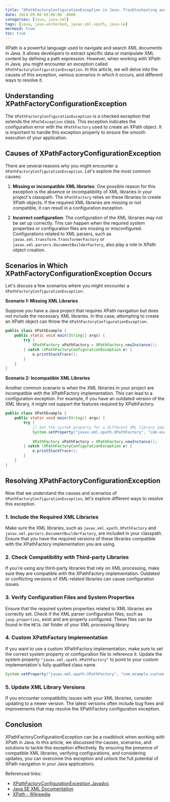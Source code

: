 ```yaml
---
title: "XPathFactoryConfigurationException in Java: Troubleshooting and Solutions "
date: 2024-09-08 09:00:00 -0000
categories: [Java, java.xml]
tags: [java, java-unchecked, javax.xml.xpath, java-se]
mermaid: true
toc: true
---
```



XPath is a powerful language used to navigate and search XML documents in Java. It allows developers to extract specific data or manipulate XML content by defining a path expression. However, when working with XPath in Java, you might encounter an exception called `XPathFactoryConfigurationException`. In this article, we will delve into the causes of this exception, various scenarios in which it occurs, and different ways to resolve it.

## Understanding XPathFactoryConfigurationException

The `XPathFactoryConfigurationException` is a checked exception that extends the `XPathException` class. This exception indicates the configuration error with the `XPathFactory` used to create an XPath object. It is important to handle this exception properly to ensure the smooth execution of your application.

## Causes of XPathFactoryConfigurationException

There are several reasons why you might encounter a `XPathFactoryConfigurationException`. Let's explore the most common causes:

1. **Missing or incompatible XML libraries**: One possible reason for this exception is the absence or incompatibility of XML libraries in your project's classpath. The `XPathFactory` relies on these libraries to create XPath objects. If the required XML libraries are missing or not compatible, it can result in a configuration exception.

2. **Incorrect configuration**: The configuration of the XML libraries may not be set up correctly. This can happen when the required system properties or configuration files are missing or misconfigured. Configurations related to XML parsers, such as `javax.xml.transform.TransformerFactory` or `javax.xml.parsers.DocumentBuilderFactory`, also play a role in XPath object creation.

## Scenarios in Which XPathFactoryConfigurationException Occurs

Let's discuss a few scenarios where you might encounter a `XPathFactoryConfigurationException`:

**Scenario 1: Missing XML Libraries**

Suppose you have a Java project that requires XPath navigation but does not include the necessary XML libraries. In this case, attempting to create an XPath object can throw the `XPathFactoryConfigurationException`.

```java
public class XPathExample {
    public static void main(String[] args) {
        try {
            XPathFactory xPathFactory = XPathFactory.newInstance();
        } catch (XPathFactoryConfigurationException e) {
            e.printStackTrace();
        }
    }
}
```

**Scenario 2: Incompatible XML Libraries**

Another common scenario is when the XML libraries in your project are incompatible with the XPathFactory implementation. This can lead to a configuration exception. For example, if you have an outdated version of the XML library, it might not support the features required by XPathFactory.

```java
public class XPathExample {
    public static void main(String[] args) {
        try {
            // Set the system property for a different XML library implementation
            System.setProperty("javax.xml.xpath.XPathFactory", "com.example.custom.XPathFactoryImpl");
            
            XPathFactory xPathFactory = XPathFactory.newInstance();
        } catch (XPathFactoryConfigurationException e) {
            e.printStackTrace();
        }
    }
}
```

## Resolving XPathFactoryConfigurationException

Now that we understand the causes and scenarios of `XPathFactoryConfigurationException`, let's explore different ways to resolve this exception.

### 1. Include the Required XML Libraries

Make sure the XML libraries, such as `javax.xml.xpath.XPathFactory` and `javax.xml.parsers.DocumentBuilderFactory`, are included in your classpath. Ensure that you have the required versions of these libraries compatible with the XPathFactory implementation you are using.

### 2. Check Compatibility with Third-party Libraries

If you're using any third-party libraries that rely on XML processing, make sure they are compatible with the XPathFactory implementation. Outdated or conflicting versions of XML-related libraries can cause configuration issues.

### 3. Verify Configuration Files and System Properties

Ensure that the required system properties related to XML libraries are correctly set. Check if the XML parser configuration files, such as `jaxp.properties`, exist and are properly configured. These files can be found in the `META-INF` folder of your XML processing library.

### 4. Custom XPathFactory Implementation

If you want to use a custom XPathFactory implementation, make sure to set the correct system property or configuration file to reference it. Update the system property `"javax.xml.xpath.XPathFactory"` to point to your custom implementation's fully qualified class name.

```java
System.setProperty("javax.xml.xpath.XPathFactory", "com.example.custom.XPathFactoryImpl");
```

### 5. Update XML Library Versions

If you encounter compatibility issues with your XML libraries, consider updating to a newer version. The latest versions often include bug fixes and improvements that may resolve the XPathFactory configuration exception.

## Conclusion

XPathFactoryConfigurationException can be a roadblock when working with XPath in Java. In this article, we discussed the causes, scenarios, and solutions to tackle this exception effectively. By ensuring the presence of compatible XML libraries, verifying configurations, and considering updates, you can overcome this exception and unlock the full potential of XPath navigation in your Java applications.

Referenced links:
- [XPathFactoryConfigurationException Javadoc](https://docs.oracle.com/en/java/javase/11/docs/api/java.xml/javax/xml/xpath/XPathFactoryConfigurationException.html)
- [Java SE XML Documentation](https://docs.oracle.com/en/java/javase/11/docs/api/java.xml/overview-summary.html)
- [XPath - Wikipedia](https://en.wikipedia.org/wiki/XPath)